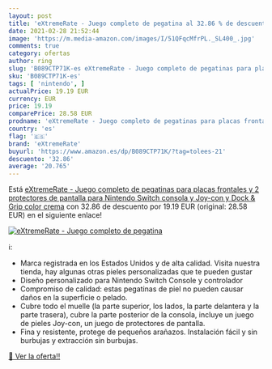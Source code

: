 ```yaml
---
layout: post
title: 'eXtremeRate - Juego completo de pegatina al 32.86 % de descuento'
date: 2021-02-28 21:52:44
image: 'https://m.media-amazon.com/images/I/51QFqcMfrPL._SL400_.jpg'
comments: true
category: ofertas
author: ring
slug: 'B089CTP71K-es eXtremeRate - Juego completo de pegatinas para placas...'
sku: 'B089CTP71K-es'
tags: [ 'nintendo', ]
actualPrice: 19.19 EUR
currency: EUR
price: 19.19
comparePrice: 28.58 EUR
prodname: 'eXtremeRate - Juego completo de pegatinas para placas frontales y 2 protectores de pantalla para Nintendo Switch  consola y Joy-con y Dock & Grip   color crema'
country: 'es'
flag: '🇪🇸'
brand: 'eXtremeRate'
buyurl: 'https://www.amazon.es/dp/B089CTP71K/?tag=tolees-21'
descuento: '32.86'
average: '20.765'
---
```


Está [eXtremeRate - Juego completo de pegatinas para placas frontales y 2 protectores de pantalla para Nintendo Switch  consola y Joy-con y Dock & Grip   color crema](https://www.amazon.es/dp/B089CTP71K/?tag=tolees-21) con 32.86 de descuento por 19.19 EUR (original: 28.58 EUR) en el siguiente enlace!

[![eXtremeRate - Juego completo de pegatina](https://m.media-amazon.com/images/I/51QFqcMfrPL._SL400_.jpg)](https://www.amazon.es/dp/B089CTP71K/?tag=tolees-21)

ℹ️:

- Marca registrada en los Estados Unidos y de alta calidad. Visita nuestra tienda, hay algunas otras pieles personalizadas que te pueden gustar
- Diseño personalizado para Nintendo Switch Console y controlador
- Compromiso de calidad: estas pegatinas de piel no pueden causar daños en la superficie o pelado.
- Cubre todo el muelle (la parte superior, los lados, la parte delantera y la parte trasera), cubre la parte posterior de la consola, incluye un juego de pieles Joy-con, un juego de protectores de pantalla.
- Fina y resistente, protege de pequeños arañazos. Instalación fácil y sin burbujas y extracción sin burbujas.

[🛒 Ver la oferta!!](https://www.amazon.es/dp/B089CTP71K/?tag=tolees-21)
